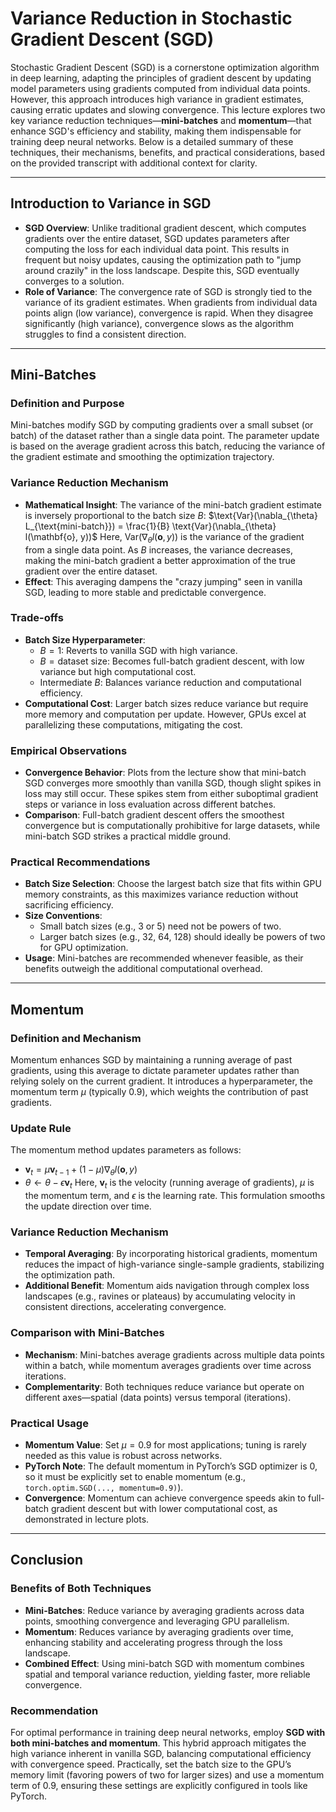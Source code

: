 # Variance Reduction in Stochastic Gradient Descent (SGD)

Stochastic Gradient Descent (SGD) is a cornerstone optimization algorithm in deep learning, adapting the principles of gradient descent by updating model parameters using gradients computed from individual data points. However, this approach introduces high variance in gradient estimates, causing erratic updates and slowing convergence. This lecture explores two key variance reduction techniques—**mini-batches** and **momentum**—that enhance SGD's efficiency and stability, making them indispensable for training deep neural networks. Below is a detailed summary of these techniques, their mechanisms, benefits, and practical considerations, based on the provided transcript with additional context for clarity.

---

## Introduction to Variance in SGD

- **SGD Overview**: Unlike traditional gradient descent, which computes gradients over the entire dataset, SGD updates parameters after computing the loss for each individual data point. This results in frequent but noisy updates, causing the optimization path to "jump around crazily" in the loss landscape. Despite this, SGD eventually converges to a solution.
- **Role of Variance**: The convergence rate of SGD is strongly tied to the variance of its gradient estimates. When gradients from individual data points align (low variance), convergence is rapid. When they disagree significantly (high variance), convergence slows as the algorithm struggles to find a consistent direction.

---

## Mini-Batches

### Definition and Purpose
Mini-batches modify SGD by computing gradients over a small subset (or batch) of the dataset rather than a single data point. The parameter update is based on the average gradient across this batch, reducing the variance of the gradient estimate and smoothing the optimization trajectory.

### Variance Reduction Mechanism
- **Mathematical Insight**: The variance of the mini-batch gradient estimate is inversely proportional to the batch size $B$:
  $\text{Var}(\nabla_{\theta} L_{\text{mini-batch}}) = \frac{1}{B} \text{Var}(\nabla_{\theta} l(\mathbf{o}, y))$
  Here, $\text{Var}(\nabla_{\theta} l(\mathbf{o}, y))$ is the variance of the gradient from a single data point. As $B$ increases, the variance decreases, making the mini-batch gradient a better approximation of the true gradient over the entire dataset.
- **Effect**: This averaging dampens the "crazy jumping" seen in vanilla SGD, leading to more stable and predictable convergence.

### Trade-offs
- **Batch Size Hyperparameter**: 
  - $B = 1$: Reverts to vanilla SGD with high variance.
  - $B = \text{dataset size}$: Becomes full-batch gradient descent, with low variance but high computational cost.
  - Intermediate $B$: Balances variance reduction and computational efficiency.
- **Computational Cost**: Larger batch sizes reduce variance but require more memory and computation per update. However, GPUs excel at parallelizing these computations, mitigating the cost.

### Empirical Observations
- **Convergence Behavior**: Plots from the lecture show that mini-batch SGD converges more smoothly than vanilla SGD, though slight spikes in loss may still occur. These spikes stem from either suboptimal gradient steps or variance in loss evaluation across different batches.
- **Comparison**: Full-batch gradient descent offers the smoothest convergence but is computationally prohibitive for large datasets, while mini-batch SGD strikes a practical middle ground.

### Practical Recommendations
- **Batch Size Selection**: Choose the largest batch size that fits within GPU memory constraints, as this maximizes variance reduction without sacrificing efficiency.
- **Size Conventions**: 
  - Small batch sizes (e.g., 3 or 5) need not be powers of two.
  - Larger batch sizes (e.g., 32, 64, 128) should ideally be powers of two for GPU optimization.
- **Usage**: Mini-batches are recommended whenever feasible, as their benefits outweigh the additional computational overhead.

---

## Momentum

### Definition and Mechanism
Momentum enhances SGD by maintaining a running average of past gradients, using this average to dictate parameter updates rather than relying solely on the current gradient. It introduces a hyperparameter, the momentum term $\mu$ (typically 0.9), which weights the contribution of past gradients.

### Update Rule
The momentum method updates parameters as follows:
- $\mathbf{v}_t = \mu \mathbf{v}_{t-1} + (1 - \mu) \nabla_{\theta} l(\mathbf{o}, y)$
- $\theta \leftarrow \theta - \epsilon \mathbf{v}_t$
Here, $\mathbf{v}_t$ is the velocity (running average of gradients), $\mu$ is the momentum term, and $\epsilon$ is the learning rate. This formulation smooths the update direction over time.

### Variance Reduction Mechanism
- **Temporal Averaging**: By incorporating historical gradients, momentum reduces the impact of high-variance single-sample gradients, stabilizing the optimization path.
- **Additional Benefit**: Momentum aids navigation through complex loss landscapes (e.g., ravines or plateaus) by accumulating velocity in consistent directions, accelerating convergence.

### Comparison with Mini-Batches
- **Mechanism**: Mini-batches average gradients across multiple data points within a batch, while momentum averages gradients over time across iterations.
- **Complementarity**: Both techniques reduce variance but operate on different axes—spatial (data points) versus temporal (iterations).

### Practical Usage
- **Momentum Value**: Set $\mu = 0.9$ for most applications; tuning is rarely needed as this value is robust across networks.
- **PyTorch Note**: The default momentum in PyTorch’s SGD optimizer is 0, so it must be explicitly set to enable momentum (e.g., `torch.optim.SGD(..., momentum=0.9)`).
- **Convergence**: Momentum can achieve convergence speeds akin to full-batch gradient descent but with lower computational cost, as demonstrated in lecture plots.

---

## Conclusion

### Benefits of Both Techniques
- **Mini-Batches**: Reduce variance by averaging gradients across data points, smoothing convergence and leveraging GPU parallelism.
- **Momentum**: Reduces variance by averaging gradients over time, enhancing stability and accelerating progress through the loss landscape.
- **Combined Effect**: Using mini-batch SGD with momentum combines spatial and temporal variance reduction, yielding faster, more reliable convergence.

### Recommendation
For optimal performance in training deep neural networks, employ **SGD with both mini-batches and momentum**. This hybrid approach mitigates the high variance inherent in vanilla SGD, balancing computational efficiency with convergence speed. Practically, set the batch size to the GPU’s memory limit (favoring powers of two for larger sizes) and use a momentum term of 0.9, ensuring these settings are explicitly configured in tools like PyTorch.